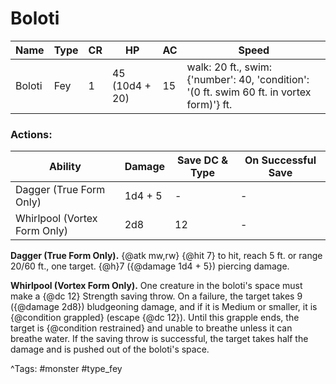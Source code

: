 # Boloti

| Name | Type | CR | HP | AC | Speed |
|------|------|----|----|----|-------|
| Boloti | Fey | 1 | 45 (10d4 + 20) | 15 | walk: 20 ft., swim: {'number': 40, 'condition': '(0 ft. swim 60 ft. in vortex form)'} ft. |

### Actions:

| Ability | Damage | Save DC & Type | On Successful Save |
|---------|--------|----------------|--------------------|
| Dagger (True Form Only) | 1d4 + 5 | - | - |
| Whirlpool (Vortex Form Only) | 2d8 | 12 | - |


**Dagger (True Form Only).** {@atk mw,rw} {@hit 7} to hit, reach 5 ft. or range 20/60 ft., one target. {@h}7 ({@damage 1d4 + 5}) piercing damage.

**Whirlpool (Vortex Form Only).** One creature in the boloti's space must make a {@dc 12} Strength saving throw. On a failure, the target takes 9 ({@damage 2d8}) bludgeoning damage, and if it is Medium or smaller, it is {@condition grappled} (escape {@dc 12}). Until this grapple ends, the target is {@condition restrained} and unable to breathe unless it can breathe water. If the saving throw is successful, the target takes half the damage and is pushed out of the boloti's space.

^Tags: #monster #type_fey
